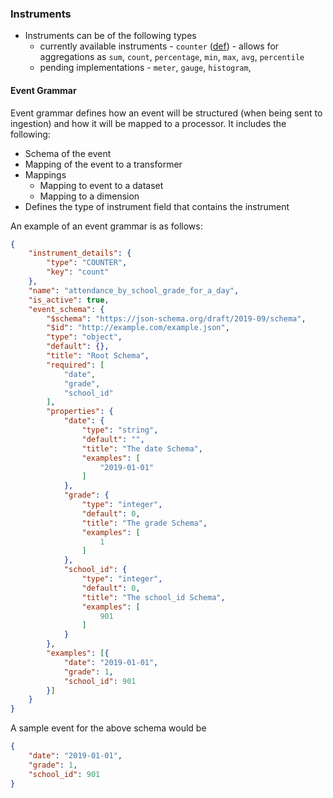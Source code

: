 ### Instruments
- Instruments can be of the following types
    - currently available instruments - `counter` ([def](https://opentelemetry.io/docs/reference/specification/metrics/api/#counter)) - allows for aggregations as `sum`, `count`, `percentage`, `min`, `max`, `avg`, `percentile`
    - pending implementations  - `meter`, `gauge`, `histogram`,


#### Event Grammar
Event grammar defines how an event will be structured (when being sent to ingestion) and how it will be mapped to a processor. It includes the following:
- Schema of the event
- Mapping of the event to a transformer
- Mappings
    - Mapping to event to a dataset
    - Mapping to a dimension
- Defines the type of instrument field that contains the instrument

An example of an event grammar is as follows:
```json
{
    "instrument_details": {
        "type": "COUNTER",
        "key": "count"
    },
    "name": "attendance_by_school_grade_for_a_day",
    "is_active": true,
    "event_schema": {
        "$schema": "https://json-schema.org/draft/2019-09/schema",
        "$id": "http://example.com/example.json",
        "type": "object",
        "default": {},
        "title": "Root Schema",
        "required": [
            "date",
            "grade",
            "school_id"
        ],
        "properties": {
            "date": {
                "type": "string",
                "default": "",
                "title": "The date Schema",
                "examples": [
                    "2019-01-01"
                ]
            },
            "grade": {
                "type": "integer",
                "default": 0,
                "title": "The grade Schema",
                "examples": [
                    1
                ]
            },
            "school_id": {
                "type": "integer",
                "default": 0,
                "title": "The school_id Schema",
                "examples": [
                    901
                ]
            }
        },
        "examples": [{
            "date": "2019-01-01",
            "grade": 1,
            "school_id": 901
        }]
    }
}
```

A sample event for the above schema would be
```json
{
    "date": "2019-01-01",
    "grade": 1,
    "school_id": 901
}
```